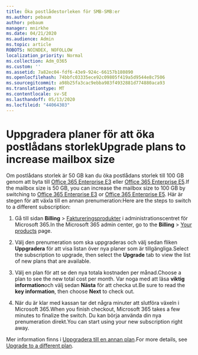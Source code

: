```yaml
---
title: Öka postlådestorleken för SMB-SMB:er
ms.author: pebaum
author: pebaum
manager: mnirkhe
ms.date: 04/21/2020
ms.audience: Admin
ms.topic: article
ROBOTS: NOINDEX, NOFOLLOW
localization_priority: Normal
ms.collection: Adm_O365
ms.custom: ''
ms.assetid: 7a82ec04-fdf6-43e9-924c-66157b180890
ms.openlocfilehash: 74bbfc03335ece92c09805f419a5d9544e8c7506
ms.sourcegitcommit: a98b25fa3cac9ebba983f4932881d774880aca93
ms.translationtype: MT
ms.contentlocale: sv-SE
ms.lasthandoff: 05/13/2020
ms.locfileid: "44064303"
---
```

# <a name="upgrade-plans-to-increase-mailbox-size"></a><span data-ttu-id="5618e-102">Uppgradera planer för att öka postlådans storlek</span><span class="sxs-lookup"><span data-stu-id="5618e-102">Upgrade plans to increase mailbox size</span></span>

<span data-ttu-id="5618e-103">Om postlådans storlek är 50 GB kan du öka postlådans storlek till 100 GB genom att byta till [Office 365 Enterprise E3](https://products.office.com/business/office-365-enterprise-e3-business-software) eller [Office 365 Enterprise E5](https://products.office.com/business/office-365-enterprise-e5-business-software).</span><span class="sxs-lookup"><span data-stu-id="5618e-103">If the mailbox size is 50 GB, you can increase the mailbox size to 100 GB by switching to [Office 365 Enterprise E3](https://products.office.com/business/office-365-enterprise-e3-business-software) or [Office 365 Enterprise E5](https://products.office.com/business/office-365-enterprise-e5-business-software).</span></span> <span data-ttu-id="5618e-104">Här är stegen för att växla till en annan prenumeration:</span><span class="sxs-lookup"><span data-stu-id="5618e-104">Here are the steps to switch to a different subscription:</span></span>
  
1. <span data-ttu-id="5618e-105">Gå till sidan **Billing**  >  [Faktureringsprodukter](https://go.microsoft.com/fwlink/p/?linkid=842054) i administrationscentret för Microsoft 365.</span><span class="sxs-lookup"><span data-stu-id="5618e-105">In the Microsoft 365 admin center, go to the **Billing** > [Your products](https://go.microsoft.com/fwlink/p/?linkid=842054) page.</span></span>

2. <span data-ttu-id="5618e-106">Välj den prenumeration som ska uppgraderas och välj sedan fliken **Uppgradera** för att visa listan över nya planer som är tillgängliga.</span><span class="sxs-lookup"><span data-stu-id="5618e-106">Select the subscription to upgrade, then select the **Upgrade** tab to view the list of new plans that are available.</span></span>

3. <span data-ttu-id="5618e-107">Välj en plan för att se den nya totala kostnaden per månad.</span><span class="sxs-lookup"><span data-stu-id="5618e-107">Choose a plan to see the new total cost per month.</span></span> <span data-ttu-id="5618e-108">Var noga med att läsa **viktig information**och välj sedan **Nästa** för att checka ut.</span><span class="sxs-lookup"><span data-stu-id="5618e-108">Be sure to read the **key information**, then choose **Next** to check out.</span></span>

4. <span data-ttu-id="5618e-109">När du är klar med kassan tar det några minuter att slutföra växeln i Microsoft 365.</span><span class="sxs-lookup"><span data-stu-id="5618e-109">When you finish checkout, Microsoft 365 takes a few minutes to finalize the switch.</span></span> <span data-ttu-id="5618e-110">Du kan börja använda din nya prenumeration direkt.</span><span class="sxs-lookup"><span data-stu-id="5618e-110">You can start using your new subscription right away.</span></span>

<span data-ttu-id="5618e-111">Mer information finns i [Uppgradera till en annan plan](https://docs.microsoft.com/microsoft-365/commerce/subscriptions/upgrade-to-different-plan).</span><span class="sxs-lookup"><span data-stu-id="5618e-111">For more details, see [Upgrade to a different plan](https://docs.microsoft.com/microsoft-365/commerce/subscriptions/upgrade-to-different-plan).</span></span>